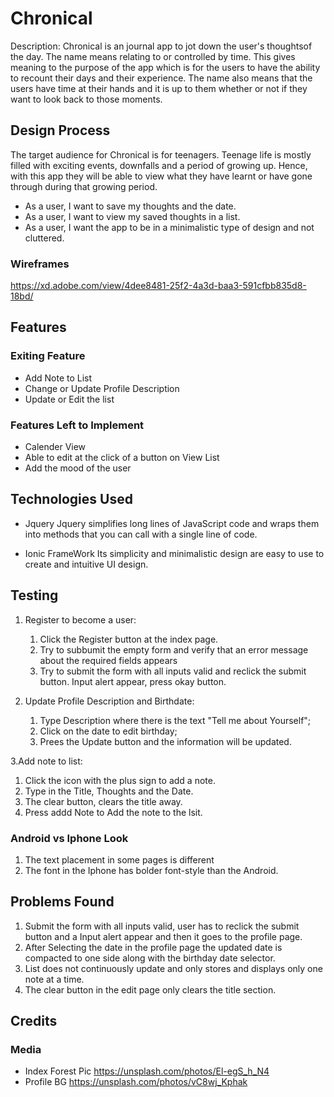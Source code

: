 # Chronical
Description: Chronical is an journal app to jot down the user's thoughtsof the day. The name means relating to or controlled by time. This gives meaning to the purpose of the app which is for the users to have the ability to recount their days and their experience. The name also means that the users have time at their hands and it is up to them whether or not if they want to look back to those moments.

## Design Process
  The target audience for Chronical is for teenagers. Teenage life is mostly filled with exciting events, downfalls and a period of growing up. Hence, with this app they will be able to view what they have learnt or have gone through during that growing period.
  - As a user, I want to save my thoughts and the date.
  - As a user, I want to view my saved thoughts in a list.
  - As a user, I want the app to be in a minimalistic type of design and not cluttered.
  
### Wireframes
https://xd.adobe.com/view/4dee8481-25f2-4a3d-baa3-591cfbb835d8-18bd/

## Features
### Exiting Feature
- Add Note to List
- Change or Update Profile Description
- Update or Edit the list
### Features Left to Implement
- Calender View
- Able to edit at the click of a button on View List
- Add the mood of the user

## Technologies Used
- Jquery
Jquery simplifies long lines of JavaScript code and wraps them into methods that you can call with a single line of code.

- Ionic FrameWork
Its simplicity and minimalistic design are easy to use to create and intuitive UI design.

## Testing
1. Register to become a user:
   1. Click the Register button at the index page.
     2. Try to subbumit the empty form and verify that an error message about the required fields appears
    3. Try to submit the form with all inputs valid and reclick the submit button. Input alert appear, press okay button.

2. Update Profile Description and Birthdate:
   1. Type Description where there is the text "Tell me about Yourself";
   2. Click on the date to edit birthday;
   3. Prees the Update button and the information will be updated.

3.Add note to list:
   1. Click the icon with the plus sign to add a note.
   2. Type in the Title, Thoughts and the Date.
   3. The clear button, clears the title away.
   4. Press addd Note to Add the note to the lsit.

### Android vs Iphone Look
1. The text placement in some pages is different 
2. The font in the Iphone has bolder font-style than the Android.

## Problems Found 
1. Submit the form with all inputs valid, user has to reclick the submit button and a Input alert appear and then it goes to the profile page.
2. After Selecting the date in the profile page the updated date is compacted to one side along with the birthday date selector.
3. List does not continuously update and only stores and displays only one note at a time.
4. The clear button in the edit page only clears the title section.

## Credits
### Media
- Index Forest Pic
https://unsplash.com/photos/El-egS_h_N4
- Profile BG
https://unsplash.com/photos/vC8wj_Kphak